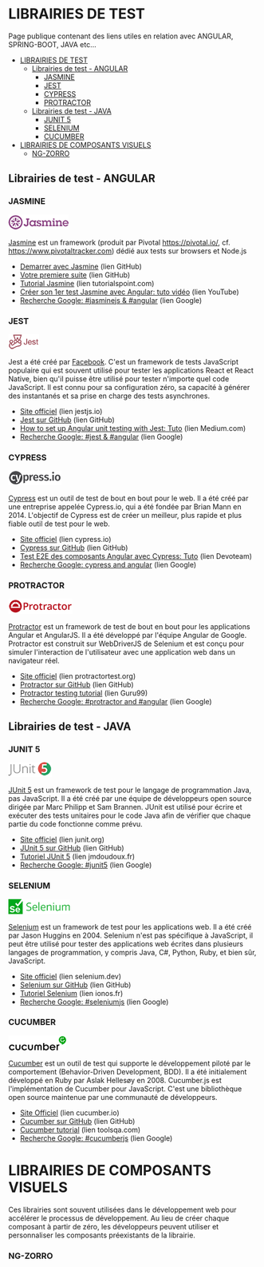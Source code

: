 # LIBRAIRIES DE TEST
Page publique contenant des liens utiles en relation avec ANGULAR, SPRING-BOOT, JAVA etc...

- [LIBRAIRIES DE TEST](#librairies-de-test)
  - [Librairies de test - ANGULAR](#librairies-de-test---angular)
    - [JASMINE](#jasmine)
    - [JEST](#jest)
    - [CYPRESS](#cypress)
    - [PROTRACTOR](#protractor)
  - [Librairies de test - JAVA](#librairies-de-test---java)
    - [JUNIT 5](#junit-5)
    - [SELENIUM](#selenium)
    - [CUCUMBER](#cucumber)
- [LIBRAIRIES DE COMPOSANTS VISUELS](#librairies-de-composants-visuels)
    - [NG-ZORRO](#ng-zorro)


## Librairies de test - ANGULAR
### JASMINE
![alt text](<IMG/Jasmine Js.png>)

[Jasmine](https://jasmine.github.io/) est un framework (produit par Pivotal https://pivotal.io/, cf. https://www.pivotaltracker.com) dédié aux tests sur browsers et Node.js
- [Demarrer avec Jasmine](https://jasmine.github.io/pages/getting_started.html) (lien GitHub)
- [Votre premiere suite](https://jasmine.github.io/tutorials/your_first_suite) (lien GitHub)
- [Tutorial Jasmine](https://www.tutorialspoint.com/jasminejs/jasminejs_overview.htm) (lien tutorialspoint.com)
- [Créer son 1er test Jasmine avec Angular: tuto vidéo](https://www.youtube.com/watch?v=J7YLuoGGQe0) (lien YouTube)
- [Recherche Google: #jasminejs &  #angular](https://www.google.com/search?q=%23jasminejs+%26++%23angular&sca_esv=bf11c2ab1d752dbe&biw=1512&bih=857&ei=OX4BZuneG5KmkdUP3_GH2A0&ved=0ahUKEwip36DCxI-FAxUSU6QEHd_4AdsQ4dUDCBA&uact=5&oq=%23jasminejs+%26++%23angular&gs_lp=Egxnd3Mtd2l6LXNlcnAiFiNqYXNtaW5lanMgJiAgI2FuZ3VsYXIyCBAAGIAEGKIEMggQABiABBiiBEimP1DsBliNN3ABeAGQAQCYAZkBoAG9A6oBAzMuMrgBA8gBAPgBAZgCBqACywPCAgoQABhHGNYEGLADwgIIECEYoAEYwwSYAwCIBgGQBgiSBwM0LjKgB4QH&sclient=gws-wiz-serp#ip=1) (lien Google)



### JEST
![alt text](<IMG/Jest JS.png>)

Jest a été créé par [Facebook](https://www.facebook.com/MetaOpenSource). C'est un framework de tests JavaScript populaire qui est souvent utilisé pour tester les applications React et React Native, bien qu'il puisse être utilisé pour tester n'importe quel code JavaScript. Il est connu pour sa configuration zéro, sa capacité à générer des instantanés et sa prise en charge des tests asynchrones.
- [Site officiel](https://jestjs.io/) (lien jestjs.io)
- [Jest sur GitHub](https://github.com/jestjs/jest) (lien GitHub)
- [How to set up Angular unit testing with Jest: Tuto](https://medium.com/@megha.d.parmar2018/angular-unit-testing-with-jest-2023-2676faa2e564) (lien Medium.com)
- [Recherche Google: #jest &  #angular](https://www.google.com/search?q=%23jest+%26++%23angular&sca_esv=bf11c2ab1d752dbe&biw=1512&bih=857&ei=XH4BZoDmBZankdUPsZaQwAY&ved=0ahUKEwiAhOPSxI-FAxWWU6QEHTELBGgQ4dUDCBA&uact=5&oq=%23jest+%26++%23angular&gs_lp=Egxnd3Mtd2l6LXNlcnAiESNqZXN0ICYgICNhbmd1bGFyMgYQABgHGB4yBhAAGAcYHjIGEAAYBxgeMgYQABgHGB4yBhAAGAcYHjIGEAAYBxgeMgYQABgHGB4yBhAAGAcYHjIGEAAYBxgeMgYQABgHGB5IocQyUK6pMljxwDJwAngBkAEAmAFAoAHfBKoBAjExuAEDyAEA-AEBmAINoAKUBcICChAAGEcY1gQYsAPCAggQABiABBiiBJgDAIgGAZAGCJIHAjEzoAeUOg&sclient=gws-wiz-serp) (lien Google)

### CYPRESS
![alt text](<IMG/Cypress JS.png>)

[Cypress](https://docs.cypress.io/guides/overview/why-cypress) est un outil de test de bout en bout pour le web. Il a été créé par une entreprise appelée Cypress.io, qui a été fondée par Brian Mann en 2014. L'objectif de Cypress est de créer un meilleur, plus rapide et plus fiable outil de test pour le web.

- [Site officiel](https://docs.cypress.io/guides/getting-started/installing-cypress) (lien cypress.io)
- [Cypress sur GitHub](https://github.com/cypress-io/cypress) (lien GitHub)
- [Test E2E des composants Angular avec Cypress: Tuto](https://creativetech-fr.devoteam.com/2023/04/14/end-to-end-test-des-composants-angular-avec-cypress/) (lien Devoteam)
- [Recherche Google: cypress and angular](https://www.google.com/search?q=cypress+and+angular&lr=lang_fr&sca_esv=6046820b85816b8d&biw=1512&bih=857&tbs=lr%3Alang_1fr&ei=p40BZqCWJb75kdUP9LqrwAQ&oq=cypress+and+angular&gs_lp=Egxnd3Mtd2l6LXNlcnAiE2N5cHJlc3MgYW5kIGFuZ3VsYXIqAggAMgcQABiABBgTMggQABgIGB4YEzIIEAAYCBgeGBMyCBAAGAgYHhgTMggQABgIGB4YEzIIEAAYCBgeGBNIgSJQgQhYvQlwAXgAkAEAmAFAoAF0qgEBMrgBAcgBAPgBAZgCAqACecICCRAAGIAEGA0YE8ICChAAGAgYHhgNGBOYAwCIBgGSBwEyoAeJBw&sclient=gws-wiz-serp) (lien Google)

### PROTRACTOR
![alt text](<IMG/Protractor JS.png>)

[Protractor](https://www.protractortest.org/#/) est un framework de test de bout en bout pour les applications Angular et AngularJS. Il a été développé par l'équipe Angular de Google. Protractor est construit sur WebDriverJS de Selenium et est conçu pour simuler l'interaction de l'utilisateur avec une application web dans un navigateur réel.


- [Site officiel](https://www.protractortest.org/#/) (lien protractortest.org)
- [Protractor sur GitHub](https://github.com/angular/protractor) (lien GitHub)
- [Protractor testing tutorial](https://www.guru99.com/protractor-testing.html) (lien Guru99)
- [Recherche Google: #protractor and  #angular](https://www.google.com/search?q=%23protractor+and++%23angular&sca_esv=6046820b85816b8d&tbas=0&source=lnt&sa=X&ved=2ahUKEwjzqt6u2I-FAxUgdaQEHeDlD_wQpwV6BAgBEAs&biw=1512&bih=857&dpr=2) (lien Google)

## Librairies de test - JAVA
### JUNIT 5
![alt text](<IMG/Junit 5.png>)

[JUnit 5](https://junit.org/junit5/) est un framework de test pour le langage de programmation Java, pas JavaScript. Il a été créé par une équipe de développeurs open source dirigée par Marc Philipp et Sam Brannen. JUnit est utilisé pour écrire et exécuter des tests unitaires pour le code Java afin de vérifier que chaque partie du code fonctionne comme prévu.

- [Site officiel](https://junit.org/junit5/) (lien junit.org)
- [JUnit 5 sur GitHub](https://github.com/junit-team/junit5/) (lien GitHub)
- [Tutoriel JUnit 5](https://www.jmdoudoux.fr/java/dej/chap-junit5.htm) (lien jmdoudoux.fr)
- [Recherche Google: #junit5](https://www.google.com/search?q=%23junit5&sca_esv=6046820b85816b8d&tbas=0&source=lnt&sa=X&ved=2ahUKEwjV7JHp3o-FAxW6TKQEHeQEAeQQpwV6BAgEEAY&cshid=1711380983154244&biw=1512&bih=857&dpr=2) (lien Google)

### SELENIUM
![alt text](IMG/Selenium.png)

[Selenium](https://www.selenium.dev/history/) est un framework de test pour les applications web. Il a été créé par Jason Huggins en 2004. Selenium n'est pas spécifique à JavaScript, il peut être utilisé pour tester des applications web écrites dans plusieurs langages de programmation, y compris Java, C#, Python, Ruby, et bien sûr, JavaScript.

- [Site officiel](https://www.selenium.dev/documentation/overview/) (lien selenium.dev)
- [Selenium sur GitHub](https://github.com/SeleniumHQ/seleniumhq.github.io) (lien GitHub)
- [Tutoriel Selenium](https://www.ionos.fr/digitalguide/sites-internet/developpement-web/tutoriel-selenium-webdriver/) (lien ionos.fr)
- [Recherche Google: #seleniumjs](https://www.google.com/search?q=%23seleniumjs&oq=%23seleniumjs&gs_lcrp=EgZjaHJvbWUyBggAEEUYOdIBCDc5MDJqMGo0qAIAsAIA&sourceid=chrome&ie=UTF-8#ip=1) (lien Google)

### CUCUMBER
![alt text](IMG/cucumber.png)

[Cucumber](https://cucumber.io/docs/guides/overview/) est un outil de test qui supporte le développement piloté par le comportement (Behavior-Driven Development, BDD). Il a été initialement développé en Ruby par Aslak Hellesøy en 2008. Cucumber.js est l'implémentation de Cucumber pour JavaScript. C'est une bibliothèque open source maintenue par une communauté de développeurs.

- [Site Officiel](https://cucumber.io/docs/installation/) (lien cucumber.io)
- [Cucumber sur GitHub](https://github.com/cucumber/) (lien GitHub)
- [Cucumber tutorial](https://www.toolsqa.com/cucumber-tutorial) (lien toolsqa.com)
- [Recherche Google: #cucumberjs](https://www.google.com/search?q=%23cucumberjs&sca_esv=83a32caac141be1d&ei=wZwBZs6MHvO6seMPzPaHsAQ&ved=0ahUKEwiO8Z3R4Y-FAxVzXWwGHUz7AUYQ4dUDCBA&uact=5&oq=%23cucumberjs&gs_lp=Egxnd3Mtd2l6LXNlcnAiCyNjdWN1bWJlcmpzMgYQABgeGAoyBhAAGB4YCjIGEAAYHhgKMgYQABgeGAoyBBAAGB4yBhAAGB4YCjIEEAAYHjIEEAAYHjIEEAAYHjIEEAAYHkjNHlCIBVjHHHABeAGQAQCYAVugAagGqgECMTC4AQPIAQD4AQGYAgqgAoAGwgIKEAAYRxjWBBiwA8ICCxAAGIAEGLEDGIMBwgIFEC4YgATCAgUQABiABMICAhAmwgIHEC4YHhjUApgDAIgGAZAGCJIHAjEwoAeeNA&sclient=gws-wiz-serp) (lien Google)


# LIBRAIRIES DE COMPOSANTS VISUELS
Ces librairies sont souvent utilisées dans le développement web pour accélérer le processus de développement. Au lieu de créer chaque composant à partir de zéro, les développeurs peuvent utiliser et personnaliser les composants préexistants de la librairie.

### NG-ZORRO






